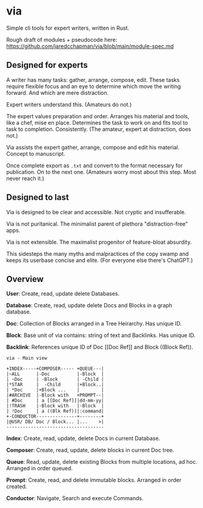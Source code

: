 # via

Simple cli tools for expert writers, written in Rust.

Rough draft of modules + pseudocode here: https://github.com/jaredcchapman/via/blob/main/module-spec.md

## Designed for experts

A writer has many tasks: gather, arrange, compose, edit. These tasks require flexible focus and an eye to determine which move the writing forward. And which are mere distraction.

Expert writers understand this. (Amateurs do not.) 

The expert values preparation and order. Arranges his material and tools, like a chef, mise en place. Determines the task to work on and fits tool to task to completion. Consistently. (The amateur, expert at distraction, does not.)

Via assists the expert gather, arrange, compose and edit his material. Concept to manuscript.

Once complete export as `.txt`  and convert to the format necessary for publication. On to the next one. (Amateurs worry most about this step. Most never reach it.)

## Designed to last

Via is designed to be clear and accessible. Not cryptic and insufferable.

Via is not puritanical. The minimalist parent of plethora "distraction-free" apps.

Via is not extensible. The maximalist progenitor of feature-bloat absurdity.

This sidesteps the many myths and malpractices of the copy swamp and keeps its userbase concise and elite. (For everyone else there's ChatGPT.)



## Overview

**User**: Create, read, update delete Databases.

**Database**: Create, read, update delete Docs and Blocks in a graph database.

**Doc**: Collection of Blocks arranged in a Tree Heirarchy. Has unique ID.

**Block**: Base unit of via contains: string of text and Backlinks. Has unique ID.

**Backlink**: References unique ID of Doc [[Doc Ref]] and Block ((Block Ref)). 

```
via - Main view

+INDEX-----+COMPOSER----- +QUEUE---|
|~ALL      |-Doc          |-Block  |
| ~Doc     | -Block       | -Child |
|*STAR     |  -Child      |+Block..|
| *Doc     |+Block ...    |        |
|#ARCHIVE  |-Block with   +PROMPT--|
| #Doc     | a [[Doc Ref]]|dd-mm-yy|
|!TRASH    |-Block with   |-Block  |
| !Doc     | a ((Blk Ref))|:command|
+-CONDUCTOR---------------+--------+
|@USR/ DB/ Doc / Block... |...    >|
------------------------------------ 
``` 

**Index**: Create, read, update, delete Docs in current Database.

**Composer**: Create, read, update, delete blocks in current Doc tree.

**Queue**: Read, update, delete existing Blocks from multiple locations, ad hoc. Arranged in order queued.

**Prompt**: Create, read, and delete immutable blocks. Arranged in order created.

**Conductor**: Navigate, Search and execute Commands.
